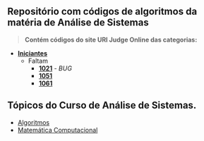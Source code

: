 ## Repositório com códigos de algoritmos da matéria de Análise de Sistemas

>**Contém códigos do site URI Judge Online das categorias:**

* **[Iniciantes](https://www.urionlinejudge.com.br/judge/pt/problems/index/1)**
  * Faltam
    - **[1021](https://www.urionlinejudge.com.br/judge/pt/problems/view/1051)**  - _BUG_
    - **[1051](https://www.urionlinejudge.com.br/judge/pt/problems/view/1051)**
    - **[1061](https://www.urionlinejudge.com.br/judge/pt/problems/view/1061)**


## Tópicos do Curso de Análise de Sistemas.
* [Algoritmos](https://github.com/Marlysson/Tecnologo-ADS/tree/master/Algoritmos)
* [Matemática Computacional](https://github.com/Marlysson/Tecnologo-ADS/tree/master/Matem%C3%A1tica%20Computacional)
